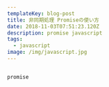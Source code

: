 ```yaml
---
templateKey: blog-post
title: 非同期処理 Promiseの使い方
date: 2018-11-03T07:51:23.120Z
description: promise javascript
tags:
  - javascript
image: /img/javascript.jpg
---
```



```javascript:

promise

```
